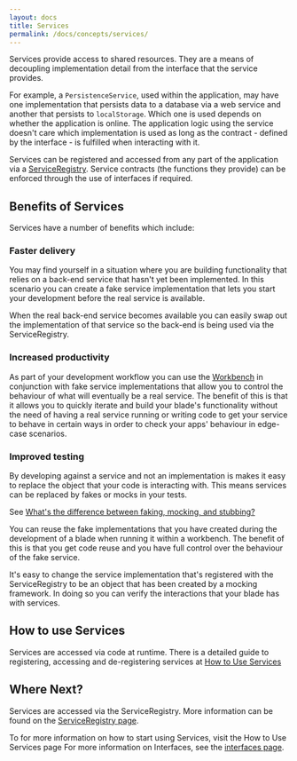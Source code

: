 ```yaml
---
layout: docs
title: Services
permalink: /docs/concepts/services/
---
```


Services provide access to shared resources. They are a means of decoupling implementation detail from the interface that the service provides.

For example, a `PersistenceService`, used within the application, may have one implementation that persists data to a database via a web service and another that persists to `localStorage`. Which one is used depends on whether the application is online. The application logic using the service doesn't care which implementation is used as long as the contract - defined by the interface - is fulfilled when interacting with it.

Services can be registered and accessed from any part of the application via a [ServiceRegistry](http://bladerunnerjs.org/docs/concepts/service_registry/).
Service contracts (the functions they provide) can be enforced through the use of interfaces if required.

## Benefits of Services

Services have a number of benefits which include:

### Faster delivery

You may find yourself in a situation where you are building functionality that relies on a back-end service that hasn't yet been implemented. In this scenario you can create a fake service implementation that lets you start your development before the real service is available.

When the real back-end service becomes available you can easily swap out the implementation of that service so the back-end is being used via the ServiceRegistry.

### Increased productivity

As part of your development workflow you can use the [Workbench](/docs/concepts/workbenches) in conjunction with fake service implementations that allow you to control the behaviour of what will eventually be a real service. The benefit of this is that it allows you to quickly iterate and build your blade's functionality without the need of having a real service running or writing code to get your service to behave in certain ways in order to check your apps' behaviour in edge-case scenarios.

### Improved testing

By developing against a service and not an implementation is makes it easy to replace the object that your code is interacting with. This means services can be replaced by fakes or mocks in your tests.

See [What's the difference between faking, mocking, and stubbing?](http://stackoverflow.com/questions/346372/whats-the-difference-between-faking-mocking-and-stubbing/346440#346440)

You can reuse the fake implementations that you have created during the development of a blade when running it within a workbench. The benefit of this is that you get code reuse and you have full control over the behaviour of the fake service.

It's easy to change the service implementation that's registered with the ServiceRegistry to be an object that has been created by a mocking framework. In doing so you can verify the interactions that your blade has with services.

## How to use Services

Services are accessed via code at runtime. There is a detailed guide to registering, accessing and de-registering services at [How to Use Services](/docs/use/service_registry/)

## Where Next?

Services are accessed via the ServiceRegistry. More information can be found on the [ServiceRegistry page](/docs/concepts/service_registry/).

To for more information on how to start using Services, visit the How to Use Services page
For more information on Interfaces, see the [interfaces page](/docs/concepts/interfaces/).
